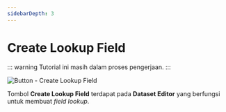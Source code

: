 ```yaml
---
sidebarDepth: 3
---
```


# Create Lookup Field

::: warning
Tutorial ini masih dalam proses pengerjaan.
:::

![Button - Create Lookup Field](/images/btn-create-lookup-field.png)

Tombol **Create Lookup Field** terdapat pada **Dataset Editor** yang berfungsi untuk membuat _field_ _lookup_.
